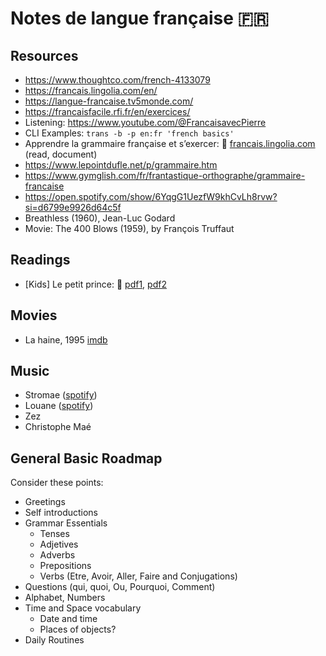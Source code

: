 # Notes de langue française :fr:

## Resources
- https://www.thoughtco.com/french-4133079
- https://francais.lingolia.com/en/
- https://langue-francaise.tv5monde.com/
- https://francaisfacile.rfi.fr/en/exercices/
- Listening: https://www.youtube.com/@FrancaisavecPierre
- CLI Examples: `trans -b -p en:fr 'french basics'`
- Apprendre la grammaire française et s’exercer: :link: [francais.lingolia.com](https://francais.lingolia.com/fr/grammaire) (read, document)
- https://www.lepointdufle.net/p/grammaire.htm
- https://www.gymglish.com/fr/frantastique-orthographe/grammaire-francaise
- https://open.spotify.com/show/6YqgG1UezfW9khCvLh8rvw?si=d6799e9926d64c5f
- Breathless (1960), Jean-Luc Godard
- Movie: The 400 Blows (1959), by François Truffaut

## Readings
- [Kids] Le petit prince: :link: [pdf1](https://gutenberg.net.au/ebooks03/0300771h.html), [pdf2](https://www.ebooksgratuits.com/pdf/st_exupery_le_petit_prince.pdf)

## Movies
- La haine, 1995 [imdb](https://www.imdb.com/title/tt0113247/)

## Music
- Stromae ([spotify](https://open.spotify.com/playlist/37i9dQZF1DZ06evO37wTNS))
- Louane ([spotify](https://open.spotify.com/artist/7wjeXCtRND2ZdKfMJFu6JC))
- Zez
- Christophe Maé

## General Basic Roadmap
Consider these points:
- Greetings
- Self introductions
- Grammar Essentials
    - Tenses
    - Adjetives
    - Adverbs
    - Prepositions
    - Verbs (Etre, Avoir, Aller, Faire and Conjugations)
- Questions (qui, quoi, Ou, Pourquoi, Comment)
- Alphabet, Numbers
- Time and Space vocabulary
    - Date and time
    - Places of objects?
- Daily Routines
